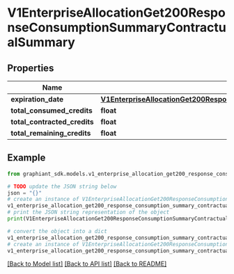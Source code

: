 # V1EnterpriseAllocationGet200ResponseConsumptionSummaryContractualSummary


## Properties

Name | Type | Description | Notes
------------ | ------------- | ------------- | -------------
**expiration_date** | [**V1EnterpriseAllocationGet200ResponseConsumptionSummaryContractualSummaryExpirationDate**](V1EnterpriseAllocationGet200ResponseConsumptionSummaryContractualSummaryExpirationDate.md) |  | [optional] 
**total_consumed_credits** | **float** |  | [optional] 
**total_contracted_credits** | **float** |  | [optional] 
**total_remaining_credits** | **float** |  | [optional] 

## Example

```python
from graphiant_sdk.models.v1_enterprise_allocation_get200_response_consumption_summary_contractual_summary import V1EnterpriseAllocationGet200ResponseConsumptionSummaryContractualSummary

# TODO update the JSON string below
json = "{}"
# create an instance of V1EnterpriseAllocationGet200ResponseConsumptionSummaryContractualSummary from a JSON string
v1_enterprise_allocation_get200_response_consumption_summary_contractual_summary_instance = V1EnterpriseAllocationGet200ResponseConsumptionSummaryContractualSummary.from_json(json)
# print the JSON string representation of the object
print(V1EnterpriseAllocationGet200ResponseConsumptionSummaryContractualSummary.to_json())

# convert the object into a dict
v1_enterprise_allocation_get200_response_consumption_summary_contractual_summary_dict = v1_enterprise_allocation_get200_response_consumption_summary_contractual_summary_instance.to_dict()
# create an instance of V1EnterpriseAllocationGet200ResponseConsumptionSummaryContractualSummary from a dict
v1_enterprise_allocation_get200_response_consumption_summary_contractual_summary_from_dict = V1EnterpriseAllocationGet200ResponseConsumptionSummaryContractualSummary.from_dict(v1_enterprise_allocation_get200_response_consumption_summary_contractual_summary_dict)
```
[[Back to Model list]](../README.md#documentation-for-models) [[Back to API list]](../README.md#documentation-for-api-endpoints) [[Back to README]](../README.md)


